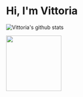 # Hi, I'm Vittoria

![Vittoria's github stats](https://github-readme-stats.vercel.app/api?username=viborotto&show_icons=true&theme=tokyonight)


<img align="left" width="150" height="150" src="https://github.com/viborotto/viborotto/blob/main/octovi/octocat-vi.gif?raw=true">
